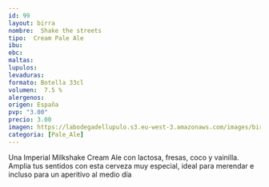 ```yaml
---
id: 99
layout: birra
nombre:  Shake the streets
tipo:  Cream Pale Ale
ibu:  
ebc:  
maltas: 
lupulos: 
levaduras:
formato: Botella 33cl
volumen:  7.5 %
alergenos: 
origen: España
pvp: "3.00"
precio: 3.00
imagen: https://labodegadellupulo.s3.eu-west-3.amazonaws.com/images/birras/shakethestreets.jpg
categoria: [Pale_Ale]
---
```

Una Imperial Milkshake Cream Ale con lactosa, fresas, coco y vainilla.
Amplia tus sentidos con esta cerveza muy especial, ideal para merendar e incluso para un aperitivo al medio día





